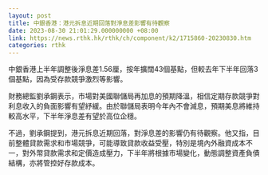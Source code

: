 ```yaml
---
layout: post
title: 中銀香港：港元拆息近期回落對淨息差影響有待觀察
date: 2023-08-30 21:01:29.000000000 +08:00
link: https://news.rthk.hk/rthk/ch/component/k2/1715860-20230830.htm
categories: rthk
---
```


中銀香港上半年調整後淨息差1.56厘，按年擴闊43個基點，但較去年下半年回落3個基點，因為受存款競爭激烈等影響。

財務總監劉承鋼表示，市場對美國聯儲局再加息的預期降溫，相信定期存款競爭對利息收入的負面影響有望紓緩。由於聯儲局表明今年內不會減息，預期美息將維持較高水平，下半年淨息差有望於高位企穩。

不過，劉承鋼提到，港元拆息近期回落，對淨息差的影響仍有待觀察。他又指，目前整體貸款需求和市場競爭，可能導致貸款收益受壓，特別是境內外融資成本不一，對外幣貸款需求和定價造成壓力，下半年將根據市場變化，動態調整資產負債結構，亦將管控好存款成本。
